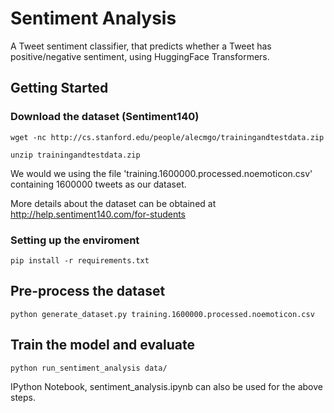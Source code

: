 # Sentiment Analysis
A Tweet sentiment classifier, that predicts whether a Tweet has positive/negative sentiment, using HuggingFace Transformers.

## Getting Started

### Download the dataset (Sentiment140)
```
wget -nc http://cs.stanford.edu/people/alecmgo/trainingandtestdata.zip

unzip trainingandtestdata.zip
```
We would we using the file 'training.1600000.processed.noemoticon.csv' containing 1600000 tweets as our dataset.

More details about the dataset can be obtained at http://help.sentiment140.com/for-students

### Setting up the enviroment
```
pip install -r requirements.txt
```

## Pre-process the dataset
```
python generate_dataset.py training.1600000.processed.noemoticon.csv
```

## Train the model and evaluate
```
python run_sentiment_analysis data/
```

IPython Notebook, sentiment_analysis.ipynb can also be used for the above steps.

